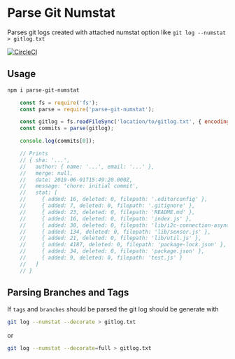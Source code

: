 # Parse Git Numstat

Parses git logs created with attached numstat option like `git log --numstat > gitlog.txt`

[![CircleCI](https://circleci.com/gh/codevey/parse-git-numstat.svg?style=svg)](https://circleci.com/gh/codevey/parse-git-numstat)

## Usage

```bash
npm i parse-git-numstat
```

```js
    const fs = require('fs');
    const parse = require('parse-git-numstat');

    const gitlog = fs.readFileSync('location/to/gitlog.txt', { encoding: 'utf-8' });
    const commits = parse(gitlog);

    console.log(commits[0]);

    // Prints
    // { sha: '...',
    //   author: { name: '...', email: '...' },
    //   merge: null,
    //   date: 2019-06-01T15:49:20.000Z,
    //   message: 'chore: initial commit',
    //   stat: [
    //     { added: 16, deleted: 0, filepath: '.editorconfig' },
    //     { added: 7, deleted: 0, filepath: '.gitignore' },
    //     { added: 23, deleted: 0, filepath: 'README.md' },
    //     { added: 16, deleted: 0, filepath: 'index.js' },
    //     { added: 30, deleted: 0, filepath: 'lib/i2c-connection-async.js' },
    //     { added: 134, deleted: 0, filepath: 'lib/sensor.js' },
    //     { added: 21, deleted: 0, filepath: 'lib/util.js' },
    //     { added: 4187, deleted: 0, filepath: 'package-lock.json' },
    //     { added: 34, deleted: 0, filepath: 'package.json' },
    //     { added: 9, deleted: 0, filepath: 'test.js' }
    //   ]
    // }
```

## Parsing Branches and Tags

If `tags` and `branches` should be parsed the git log should be generate with

```bash
git log --numstat --decorate > gitlog.txt
```

or

```bash
git log --numstat --decorate=full > gitlog.txt
```
